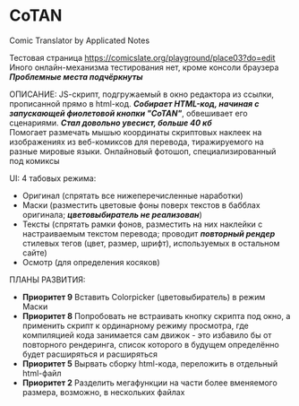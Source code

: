 # CoTAN
Comic Translator by Applicated Notes

Тестовая страница https://comicslate.org/playground/place03?do=edit<br />
Иного онлайн-механизма тестирования нет, кроме консоли браузера<br />
**_Проблемные места подчёркнуты_**

ОПИСАНИЕ: JS-cкрипт, подгружаемый в окно редактора из ссылки, прописанной прямо в html-код. **_Собирает HTML-код, начиная с запускающей фиолетовой кнопки "CoTAN"_**, обвешивает его сценариями. **_Стал довольно увесист, больше 40 кб_**<br />
Помогает размечать мышью координаты скриптовых наклеек на изображениях из веб-комиксов для перевода, тиражируемого на разные мировые языки. Онлайновый фотошоп, специализированный под комиксы

UI: 4 табовых режима:
- Оригинал (спрятать все нижеперечисленные наработки)
- Маски (разместить цветовые фоны поверх текстов в бабблах оригинала; **_цветовыбиратель не реализован_**)
- Тексты (спрятать рамки фонов, разместить на них наклейки с настраиваемым текстом перевода; проводит **_повторный рендер_** стилевых тегов (цвет, размер, шрифт), используемых в остальном сайте)
- Осмотр (для определения косяков)

ПЛАНЫ РАЗВИТИЯ:
- **Приоритет 9** Вставить Colorpicker (цветовыбиратель) в режим Маски
- **Приоритет 8** Попробовать не встраивать кнопку скрипта под окно, а применить скрипт к ординарному режиму просмотра, где компиляцией кода занимается сам движок - это избавило бы от повторного рендеринга, список которого в будущем определённо будет расширяться и расширяться
- **Приоритет 5** Вырвать сборку html-кода, переложить в отдельный html-файл
- **Приоритет 2** Разделить мегафункции на части более вменяемого размера, возможно, в нескольких файлах
